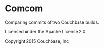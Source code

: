 Comcom
======

Comparing commits of two Couchbase builds.

Licensed under the Apache License 2.0.

Copyright 2015 Couchbase, Inc
